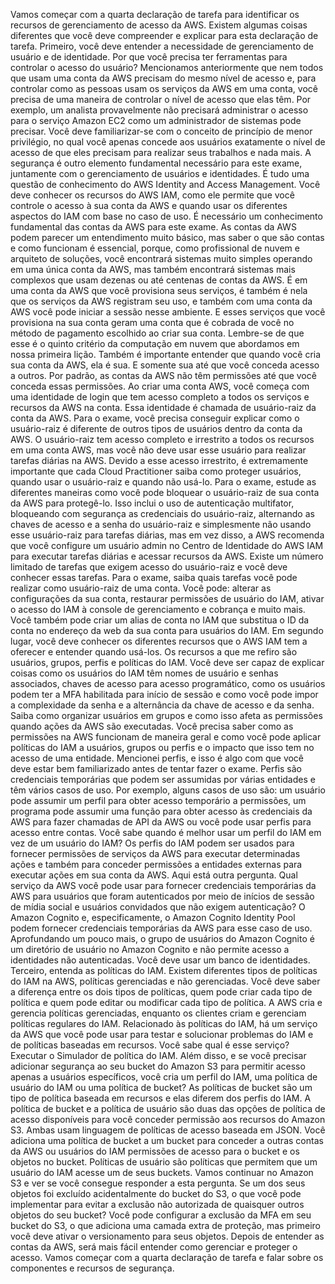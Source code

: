 Vamos começar com a quarta declaração de tarefa para identificar os recursos de gerenciamento de acesso da AWS. Existem algumas coisas diferentes que você deve compreender e explicar para esta declaração de tarefa. Primeiro, você deve entender a necessidade de gerenciamento de usuário e de identidade. Por que você precisa ter ferramentas para controlar o acesso do usuário? Mencionamos anteriormente que nem todos que usam uma conta da AWS precisam do mesmo nível de acesso e, para controlar como as pessoas usam os serviços da AWS em uma conta, você precisa de uma maneira de controlar o nível de acesso que elas têm. Por exemplo, um analista provavelmente não precisará administrar o acesso para o serviço Amazon EC2 como um administrador de sistemas pode precisar. Você deve familiarizar-se com o conceito de princípio de menor privilégio, no qual você apenas concede aos usuários exatamente o nível de acesso de que eles precisam para realizar seus trabalhos e nada mais. A segurança é outro elemento fundamental necessário para este exame, juntamente com o gerenciamento de usuários e identidades. É tudo uma questão de conhecimento do AWS Identity and Access Management. Você deve conhecer os recursos do AWS IAM, como ele permite que você controle o acesso à sua conta da AWS e quando usar os diferentes aspectos do IAM com base no caso de uso. É necessário um conhecimento fundamental das contas da AWS para este exame. As contas da AWS podem parecer um entendimento muito básico, mas saber o que são contas e como funcionam é essencial, porque, como profissional de nuvem e arquiteto de soluções, você encontrará sistemas muito simples operando em uma única conta da AWS, mas também encontrará sistemas mais complexos que usam dezenas ou até centenas de contas da AWS. É em uma conta da AWS que você provisiona seus serviços, é também é nela que os serviços da AWS registram seu uso, e também com uma conta da AWS você pode iniciar a sessão nesse ambiente. E esses serviços que você provisiona na sua conta geram uma conta que é cobrada de você no método de pagamento escolhido ao criar sua conta. Lembre-se de que esse é o quinto critério da computação em nuvem que abordamos em nossa primeira lição. Também é importante entender que quando você cria sua conta da AWS, ela é sua. E somente sua até que você conceda acesso a outros. Por padrão, as contas da AWS não têm permissões até que você conceda essas permissões. Ao criar uma conta AWS, você começa com uma identidade de login que tem acesso completo a todos os serviços e recursos da AWS na conta. Essa identidade é chamada de usuário-raiz da conta da AWS. Para o exame, você precisa conseguir explicar como o usuário-raiz é diferente de outros tipos de usuários dentro da conta da AWS. O usuário-raiz tem acesso completo e irrestrito a todos os recursos em uma conta AWS, mas você não deve usar esse usuário para realizar tarefas diárias na AWS. Devido a esse acesso irrestrito, é extremamente importante que cada Cloud Practitioner saiba como proteger usuários, quando usar o usuário-raiz e quando não usá-lo. Para o exame, estude as diferentes maneiras como você pode bloquear o usuário-raiz de sua conta da AWS para protegê-lo. Isso inclui o uso de autenticação multifator, bloqueando com segurança as credenciais do usuário-raiz, alternando as chaves de acesso e a senha do usuário-raiz e simplesmente não usando esse usuário-raiz para tarefas diárias, mas em vez disso, a AWS recomenda que você configure um usuário admin no Centro de Identidade do AWS IAM para executar tarefas diárias e acessar recursos da AWS. Existe um número limitado de tarefas que exigem acesso do usuário-raiz e você deve conhecer essas tarefas. Para o exame, saiba quais tarefas você pode realizar como usuário-raiz de uma conta. Você pode: alterar as configurações da sua conta, restaurar permissões de usuário do IAM, ativar o acesso do IAM à console de gerenciamento e cobrança e muito mais. Você também pode criar um alias de conta no IAM que substitua o ID da conta no endereço da web da sua conta para usuários do IAM. Em segundo lugar, você deve conhecer os diferentes recursos que o AWS IAM tem a oferecer e entender quando usá-los. Os recursos a que me refiro são usuários, grupos, perfis e políticas do IAM. Você deve ser capaz de explicar coisas como os usuários do IAM têm nomes de usuário e senhas associados, chaves de acesso para acesso programático, como os usuários podem ter a MFA habilitada para início de sessão e como você pode impor a complexidade da senha e a alternância da chave de acesso e da senha. Saiba como organizar usuários em grupos e como isso afeta as permissões quando ações da AWS são executadas. Você precisa saber como as permissões na AWS funcionam de maneira geral e como você pode aplicar políticas do IAM a usuários, grupos ou perfis e o impacto que isso tem no acesso de uma entidade. Mencionei perfis, e isso é algo com que você deve estar bem familiarizado antes de tentar fazer o exame. Perfis são credenciais temporárias que podem ser assumidas por várias entidades e têm vários casos de uso. Por exemplo, alguns casos de uso são: um usuário pode assumir um perfil para obter acesso temporário a permissões, um programa pode assumir uma função para obter acesso às credenciais da AWS para fazer chamadas de API da AWS ou você pode usar perfis para acesso entre contas. Você sabe quando é melhor usar um perfil do IAM em vez de um usuário do IAM? Os perfis do IAM podem ser usados para fornecer permissões de serviços da AWS para executar determinadas ações e também para conceder permissões a entidades externas para executar ações em sua conta da AWS. Aqui está outra pergunta. Qual serviço da AWS você pode usar para fornecer credenciais temporárias da AWS para usuários que foram autenticados por meio de inícios de sessão de mídia social e usuários convidados que não exigem autenticação? O Amazon Cognito e, especificamente, o Amazon Cognito Identity Pool podem fornecer credenciais temporárias da AWS para esse caso de uso. Aprofundando um pouco mais, o grupo de usuários do Amazon Cognito é um diretório de usuário no Amazon Cognito e não permite acesso a identidades não autenticadas. Você deve usar um banco de identidades. Terceiro, entenda as políticas do IAM. Existem diferentes tipos de políticas do IAM na AWS, políticas gerenciadas e não gerenciadas. Você deve saber a diferença entre os dois tipos de políticas, quem pode criar cada tipo de política e quem pode editar ou modificar cada tipo de política. A AWS cria e gerencia políticas gerenciadas, enquanto os clientes criam e gerenciam políticas regulares do IAM. Relacionado às políticas do IAM, há um serviço da AWS que você pode usar para testar e solucionar problemas do IAM e de políticas baseadas em recursos. Você sabe qual é esse serviço? Executar o Simulador de política do IAM. Além disso, e se você precisar adicionar segurança ao seu bucket do Amazon S3 para permitir acesso apenas a usuários específicos, você cria um perfil do IAM, uma política de usuário do IAM ou uma política de bucket? As políticas de bucket são um tipo de política baseada em recursos e elas diferem dos perfis do IAM. A política de bucket e a política de usuário são duas das opções de política de acesso disponíveis para você conceder permissão aos recursos do Amazon S3. Ambas usam linguagem de políticas de acesso baseada em JSON. Você adiciona uma política de bucket a um bucket para conceder a outras contas da AWS ou usuários do IAM permissões de acesso para o bucket e os objetos no bucket. Políticas de usuário são políticas que permitem que um usuário do IAM acesse um de seus buckets. Vamos continuar no Amazon S3 e ver se você consegue responder a esta pergunta. Se um dos seus objetos foi excluído acidentalmente do bucket do S3, o que você pode implementar para evitar a exclusão não autorizada de quaisquer outros objetos do seu bucket? Você pode configurar a exclusão da MFA em seu bucket do S3, o que adiciona uma camada extra de proteção, mas primeiro você deve ativar o versionamento para seus objetos. Depois de entender as contas da AWS, será mais fácil entender como gerenciar e proteger o acesso. Vamos começar com a quarta declaração de tarefa e falar sobre os componentes e recursos de segurança.
